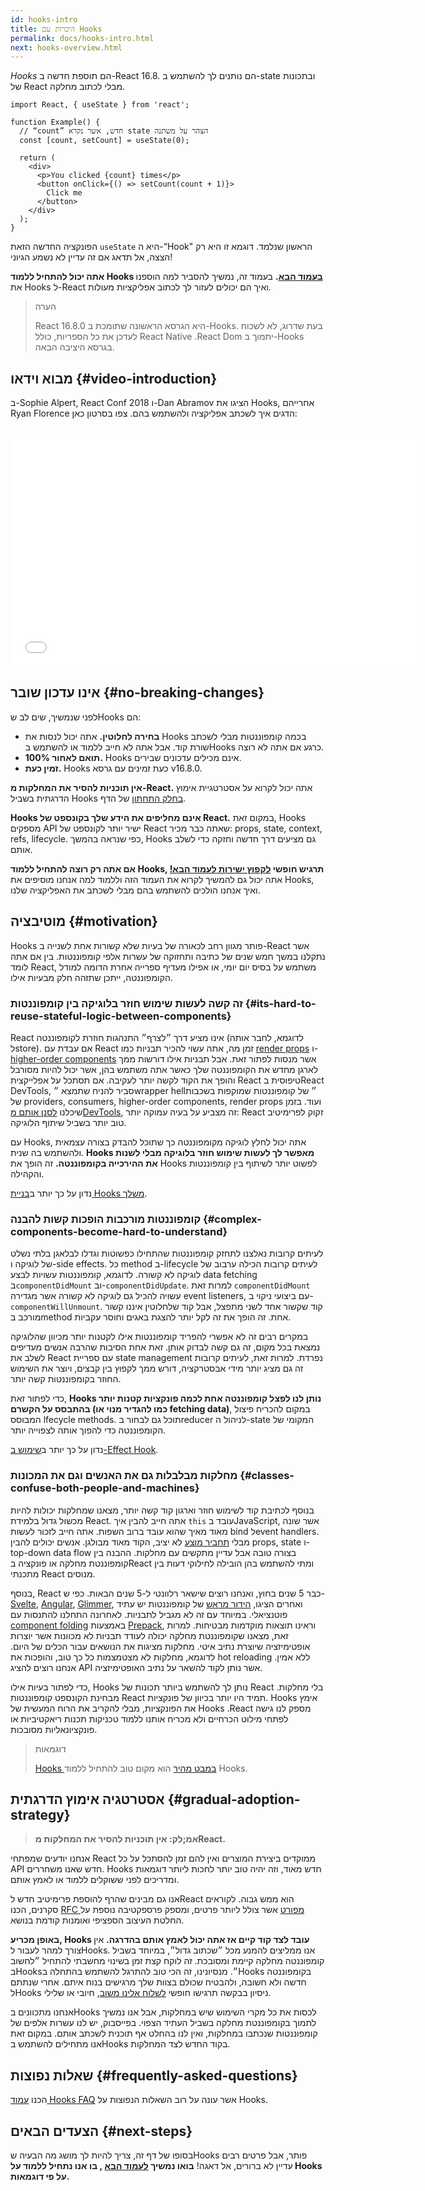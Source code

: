 ```yaml
---
id: hooks-intro
title: היכרות עם Hooks
permalink: docs/hooks-intro.html
next: hooks-overview.html
---
```


*Hooks* הם תוספת חדשה ב-React 16.8. הם נותנים לך להשתמש ב-state ובתכונות של React מבלי לכתוב מחלקה.

```js{4,5}
import React, { useState } from 'react';

function Example() {
  // “count” חדש, אשר נקרא state הצהר על משתנה
  const [count, setCount] = useState(0);

  return (
    <div>
      <p>You clicked {count} times</p>
      <button onClick={() => setCount(count + 1)}>
        Click me
      </button>
    </div>
  );
}
```

הפונקציה החדשה הזאת `useState` היא ה-“Hook" הראשון שנלמד. דוגמא זו היא רק הצצה, אל תדאג אם זה עדיין לא נשמע הגיוני!

**אתה יכול להתחיל ללמוד Hooks [בעמוד הבא](/docs/hooks-overview.html).** בעמוד זה, נמשיך להסביר למה הוספנו את Hooks ל-React ואיך הם יכולים לעזור לך לכתוב אפליקציות מעולות.

>הערה
>
>React 16.8.0 היא הגרסא הראשונה שתומכת ב-Hooks. בעת שדרוג, לא לשכוח לעדכן את כל הספריות, כולל React Native .React Dom יתמוך ב-Hooks בגרסא היציבה הבאה.

## מבוא וידאו {#video-introduction}

ב-Sophie Alpert, React Conf 2018  ו-Dan Abramov הציגו את Hooks, אחרייהם Ryan Florence הדגים איך לשכתב אפליקציה ולהשתמש בהם. צפו בסרטון כאן:

<br>

<iframe width="650" height="366" src="//www.youtube.com/embed/dpw9EHDh2bM" frameborder="0" allowfullscreen></iframe>

## אינו עדכון שובר {#no-breaking-changes}

לפני שנמשיך, שים לב שHooks הם:

* **בחירה לחלוטין.** אתה יכול לנסות את Hooks בכמה קומפוננטות מבלי לשכתב שורת קוד. אבל אתה לא חייב ללמוד או להשתמש בHooks כרגע אם אתה לא רוצה.
* **100% תואם לאחור.** Hooks אינם מכילים עדכונים שבירים.
* **זמין כעת.** Hooks כעת זמינים עם גרסא v16.8.0.

**אין תוכניות להסיר את המחלקות מ-React.** אתה יכול לקרוא על אסטרטגיית אימוץ הדרגתית בשביל Hooks [בחלק התחתון](#gradual-adoption-strategy) של הדף.

**Hooks אינם מחליפים את הידע שלך בקונספט של React.** במקום זאת, Hooks מספקים API ישיר יותר לקונספט של React שאתה כבר מכיר: props, state, context, refs, lifecycle. כפי שנראה בהמשך, Hooks גם מציעים דרך חדשה וחזקה כדי לשלב אותם.

**אם אתה רק רוצה להתחיל ללמוד Hooks, תרגיש חופשי [לקפוץ ישירות לעמוד הבא!](/docs/hooks-overview.html)** אתה יכול גם להמשיך לקרוא את העמוד הזה וללמוד למה אנחנו מוסיפים את Hooks, ואיך אנחנו הולכים להשתמש בהם מבלי לשכתב את האפליקציה שלנו.

## מוטיבציה {#motivation}

Hooks פותר מגוון רחב לכאורה של בעיות שלא קשורות אחת לשנייה ב-React אשר נתקלנו במשך חמש שנים של כתיבה ותחזוקה של עשרות אלפי קומפוננטות. בין אם אתה לומד React, משתמש על בסיס יום יומי,  או אפילו מעדיף ספרייה אחרת הדומה למודל הקומפוננטה, ייתכן שתזהה חלק מבעיות אילו.

### זה קשה לעשות שימוש חוזר בלוגיקה בין קומפוננטות {#its-hard-to-reuse-stateful-logic-between-components}

React אינו מציע דרך ״לצרף״ התנהגות חוזרת לקומפוננטה (לדוגמא,  לחבר אותה לstore). אם עבדת עם React זמן מה, אתה עשוי להכיר תבניות כמו [render props](/docs/render-props.html) ו-[higher-order components](/docs/higher-order-components.html) אשר מנסות לפתור זאת. אבל תבניות אילו דורשות ממך לארגן מחדש את הקומפוננטה שלך כאשר אתה משתמש בהן, אשר יכול להיות מסורבל והופך את הקוד לקשה יותר לעקיבה. אם תסתכל על אפלייקצית React טיפוסית בReact DevTools, סביר להניח שתמצא ״wrapper hell״ של קומפוננטות שמוקפות בשכבות של providers, consumers, higher-order components, render props ועוד. בזמן שיכלנו [לסנן אותם מDevTools](https://github.com/facebook/react-devtools/pull/503), זה מצביע על בעיה עמוקה יותר: React זקוק לפרימיטיב טוב יותר בשביל שיתוף הלוגיקה.

עם Hooks, אתה יכול לחלץ לוגיקה מקומפוננטה כך שתוכל להבדק בצורה עצמאית ולהשתמש בה שנית. **Hooks מאפשר לך לעשות שימוש חוזר בלוגיקה מבלי לשנות את ההירכייה בקומפוננטה.** זה הופך את Hooks לפשוט יותר לשיתוף בין קומפוננטות והקהילה.

נדון על כך יותר ב[בניית Hooks משלך](/docs/hooks-custom.html).

### קומפוננטות מורכבות הופכות קשות להבנה {#complex-components-become-hard-to-understand}

לעיתים קרובות נאלצנו לתחזק קומפוננטות שהתחילו כפשוטות וגדלו לבלאגן בלתי נשלט של לוגיקה ו-side effects. כל method ב-lifecycle לעיתים קרובות הכילה ערבוב של לוגיקה לא קשורה. לדוגמא, קומפוננטות עשויות לבצע data fetching ב`componentDidMount`  וב-`componentDidUpdate`. למרות זאת `componentDidMount` עשויה להכיל גם לוגיקה לא קשורה אשר מגדירה event listeners, עם ביצועי ניקוי ב-`componentWillUnmount`. קוד שקשור אחד לשני מתפצל, אבל קוד שלחלוטין איננו קשור מורכב בmethod אחת. זה הופך את זה לקל יותר להצגת באגים וחוסר עקביות.

במקרים רבים זה לא אפשרי להפריד קומפוננטות אילו לקטנות יותר מכיוון שהלוגיקה נמצאת בכל מקום, זה גם קשה לבדוק אותן. זאת אחת הסיבות שהרבה אנשים מעדיפים לשלב את React עם ספריית state management נפרדת. למרות זאת, לעיתים קרובות זה גם מציג יותר מידי אבסטרקציה, דורש ממך לקפוץ בין קבצים, ויוצר את השימוש החוזר בקומפוננטות קשה יותר.

כדי לפתור זאת, **Hooks נותן לנו לפצל קומפוננטה אחת לכמה פונקציות קטנות יותר בהתבסס על הקשרם (כמו להגדיר מנוי או fetching data)**, במקום להכריח פיצול המבוסס lfecycle methods.  תוכל גם לבחור בreducer לניהול ה-state המקומי של הקומפוננטה כדי להפוך אותה לצפוייה יותר.

נדון על כך יותר ב[שימוש ב-Effect Hook](/docs/hooks-effect.html#tip-use-multiple-effects-to-separate-concerns).

### מחלקות מבלבלות גם את האנשים וגם את המכונות {#classes-confuse-both-people-and-machines}

בנוסף לכתיבת קוד לשימוש חוזר וארגון קוד קשה יותר, מצאנו שמחלקות יכולות להיות מכשול גדול בלמידת React. אתה חייב להבין איך `this` עובד בJavaScript, אשר שונה מאוד מאיך שהוא עובד ברוב השפות. אתה חייב לזכור לעשות bind לevent handlers. מבלי [תחביר מוצע](https://babeljs.io/docs/en/babel-plugin-transform-class-properties/) לא יציב, הקוד מאוד מבולגן. אנשים יכולים להבין props, state ו-top-down data flow בצורה טובה אבל עדיין מתקשים עם מחלקות. ההבנה בין קומפוננטת מחלקה או פונקציה בReact ומתי להשתמש בהן הובילה לחילוקי דעות בין מתכנתי React מנוסים.

בנוסף, React כבר 5 שנים בחוץ, ואנחנו רוצים שישאר רלוונטי ל-5 שנים הבאות. כפי ש-[Svelte](https://svelte.technology/), [Angular](https://angular.io/), [Glimmer](https://glimmerjs.com/), ואחרים הציגו, [הידור מראש](https://en.wikipedia.org/wiki/Ahead-of-time_compilation) של קומפוננטות יש עתיד פוטנציאלי. במיוחד עם זה לא מגביל לתבניות. לאחרונה התחלנו להתנסות עם [component folding](https://github.com/facebook/react/issues/7323) באמצעות [Prepack](https://prepack.io/), וראינו תוצאות מוקדמות מבטיחות. למרות זאת,  מצאנו שקומפוננטת מחלקה יכולה לעודד תבניות לא מכוונות אשר יוצרות אופטימיזציה שיוצרת נתיב איטי. מחלקות מציגות את הנושאים עבור הכלים של היום. לדוגמא, מחלקות לא מצטמצמות כל כך טוב, והופכות את hot reloading ללא אמין. אנחנו רוצים להציג API אשר נותן לקוד להשאר על נתיב האופטימיזציה.

כדי לפתור בעיות אילו, Hooks נותן לך להשתמש ביותר תכונות של React בלי מחלקות. מבחינת הקונספט קומפוננטות React תמיד היו יותר בכיוון של פונקציות. Hooks אימץ את הפונקציות, מבלי להקריב את הרוח המעשית של Hooks .React מספק לנו גישה לפתחי מילוט הכרחיים ולא מכריח אותנו ללמוד טכניקות תכנות ריאקטיביות או פונקציונאליות מסובכות.

>דוגמאות
>
>[Hooks במבט מהיר](/docs/hooks-overview.html) הוא מקום טוב להתחיל ללמוד Hooks.

## אסטרטגיה אימוץ הדרגתית {#gradual-adoption-strategy}

>**אמ;לק: אין תוכניות להסיר את המחלקות מReact.**

אנחנו יודעים שמפתחי React ממוקדים ביצירת המוצרים ואין להם זמן להסתכל על כל API חדש שאנו משחררים. Hooks חדש מאוד, וזה יהיה טוב יותר לחכות ליותר דוגמאות ומדריכים לפני ששוקלים ללמוד או לאמץ אותם.

אנו גם מבינים שהרף להוספת פרימיטיב חדש לReact הוא ממש גבוה. לקוראים סקרנים, הכנו [RFC מפורט](https://github.com/reactjs/rfcs/pull/68) אשר צולל ליותר פרטים, ומספק פרספקטיבה נוספת על החלטת העיצוב הספציפי ואומנות קודמת בנושא.

**באופן מכריע, Hooks עובד לצד קוד קיים אז אתה יכול לאמץ אותם בהדרגה.** אין צורך למהר לעבור לHooks. אנו ממליצים להמנע מכל ״שכתוב גדול״, במיוחד בשביל קומפוננטה מחלקה קיימת ומסובכת. זה לוקח קצת זמן בשינוי מחשבתי להתחיל ״לחשוב בHooks״. מנסיונינו, זה הכי טוב להתרגל להשתמש בהתחלה בHooks בקומפוננטה חדשה ולא חשובה, ולהבטיח שכולם בצוות שלך מרגישים בנוח איתם. אחרי שנתתם לHooks ניסיון בבקשה תרגישו חופשי [לשלוח אלינו משוב](https://github.com/facebook/react/issues/new), חיובי או שלילי.

אנחנו מתכוונים בHooks לכסות את כל מקרי השימוש שיש במחלקות, אבל אנו נמשיך לתמוך בקומפוננטת מחלקה בשביל העתיד הצפוי. בפייסבוק, יש לנו עשרות אלפים של קומפוננטות שנכתבו במחלקות, ואין לנו בהחלט אף תוכנית לשכתב אותם. במקום זאת אנו מתחילים להשתמש בHooks בקוד החדש לצד המחלקות.

## שאלות נפוצות {#frequently-asked-questions}

הכנו  [עמוד Hooks FAQ](/docs/hooks-faq.html) אשר עונה על רוב השאלות הנפוצות על Hooks.

## הצעדים הבאים {#next-steps}

בסופו של דף זה, צריך להיות לך מושג מה הבעיה שHooks פותר, אבל פרטים רבים עדיין לא ברורים, אל דאגה! **בואו נמשיך [לעמוד הבא](/docs/hooks-overview.html)
, בו אנו נתחיל ללמוד על Hooks על פי דוגמאות.**